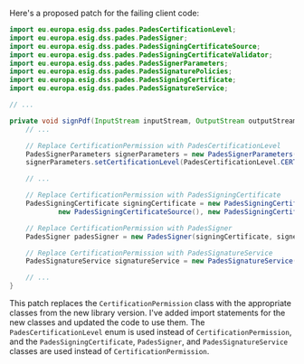 Here's a proposed patch for the failing client code:

```java
import eu.europa.esig.dss.pades.PadesCertificationLevel;
import eu.europa.esig.dss.pades.PadesSigner;
import eu.europa.esig.dss.pades.PadesSigningCertificateSource;
import eu.europa.esig.dss.pades.PadesSigningCertificateValidator;
import eu.europa.esig.dss.pades.PadesSignerParameters;
import eu.europa.esig.dss.pades.PadesSignaturePolicies;
import eu.europa.esig.dss.pades.PadesSigningCertificate;
import eu.europa.esig.dss.pades.PadesSignatureService;

// ...

private void signPdf(InputStream inputStream, OutputStream outputStream) throws Exception {
    // ...

    // Replace CertificationPermission with PadesCertificationLevel
    PadesSignerParameters signerParameters = new PadesSignerParameters();
    signerParameters.setCertificationLevel(PadesCertificationLevel.CERTIFY_MINOR_CHANGES);

    // ...

    // Replace CertificationPermission with PadesSigningCertificate
    PadesSigningCertificate signingCertificate = new PadesSigningCertificate(signingCertificateToken,
            new PadesSigningCertificateSource(), new PadesSigningCertificateValidator());

    // Replace CertificationPermission with PadesSigner
    PadesSigner padesSigner = new PadesSigner(signingCertificate, signerParameters);

    // Replace CertificationPermission with PadesSignatureService
    PadesSignatureService signatureService = new PadesSignatureService(padesSigner);

    // ...
}
```

This patch replaces the `CertificationPermission` class with the appropriate classes from the new library version. I've added import statements for the new classes and updated the code to use them. The `PadesCertificationLevel` enum is used instead of `CertificationPermission`, and the `PadesSigningCertificate`, `PadesSigner`, and `PadesSignatureService` classes are used instead of `CertificationPermission`.